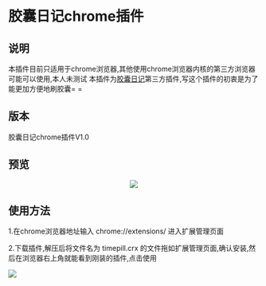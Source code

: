 # 胶囊日记chrome插件
## 说明
本插件目前只适用于chrome浏览器,其他使用chrome浏览器内核的第三方浏览器可能可以使用,本人未测试
本插件为[胶囊日记](http://www.timepill.net)第三方插件,写这个插件的初衷是为了能更加方便地刷胶囊= =
## 版本
胶囊日记chrome插件V1.0
## 预览
<center>

![](http://opzfmbyhp.bkt.clouddn.com/2017-07-13-view.png)

</center>

## 使用方法

1.在chrome浏览器地址输入 chrome://extensions/ 进入扩展管理页面

2.下载插件,解压后将文件名为 timepill.crx 的文件拖如扩展管理页面,确认安装,然后在浏览器右上角就能看到刚装的插件,点击使用
</center>

![](http://opzfmbyhp.bkt.clouddn.com/2017-07-13-download.png)

</center>
